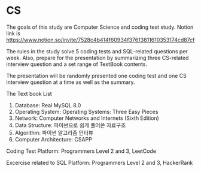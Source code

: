 # CS
The goals of this study are Computer Science and coding test study.
Notion link is https://www.notion.so/invite/7528c4b414f60934f37613811610353174cd87cf

The rules in the study solve 5 coding tests and SQL-related questions per week. 
Also, prepare for the presentation by summarizing three CS-related interview question and a set range of TextBook contents.

The presentation will be randomly presented one coding test and one CS interview question at a time as well as the summary.

The Text book List
1. Database: Real MySQL 8.0
2. Operating System: Operating Systems: Three Easy Pieces
3. Network: Computer Networks and Internets (Sixth Edition)
4. Data Structure: 파이썬으로 쉽게 풀어쓴 자료구조
5. Algorithm: 파이썬 알고리즘 인터뷰
6. Computer Architecture: CSAPP 

Coding Test Platform: Programmers Level 2 and 3, LeetCode

Excercise related to SQL Platform: Programmers Level 2 and 3, HackerRank
